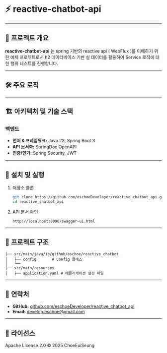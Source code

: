 # ⚡ reactive-chatbot-api

---
## 📖 프로젝트 개요

**reactive-chatbot-api** 는 spring 기반의 reactive api ( WebFlux )를 이해하기 위한 예제 프로젝트로서 h2 데이터베이스 기반 실 데이터를 활용하여 Service 로직에 대한 행위 테스트를 진행합니다.

---

## 🛠 주요 로직



---

## 🏗 아키텍처 및 기술 스택

### 백엔드

* **언어 & 프레임워크:** Java 23, Spring Boot 3
* **API 문서화:** SpringDoc OpenAPI
* **인증/인가:** Spring Security, JWT

---

## 🚀 설치 및 실행

1. 저장소 클론

   ```bash
   git clone https://github.com/eschoeDeveloper/reactive_chatbot_api.git
   cd reactive_chatbot_api
   ```

2. API 문서 확인

   ```text
   http://localhost:8090/swagger-ui.html
   ```

---

## 📂 프로젝트 구조

```
├── src/main/java/io/github/eschoe/reactive_chatbot
│   ├── config       # Config 클래스
│   └── 
├── src/main/resources
│   ├── application.yaml # 애플리케이션 설정 파일
```

---

## 🤝 연락처

* **GitHub:** [github.com/eschoeDeveloper/reactive_chatbot_api](https://github.com/eschoeDeveloper/reactive_chatbot_api)
* **Email:** [develop.eschoe@gmail.com](mailto:develop.eschoe@gmail.com)

---

## 📜 라이선스

Apache License 2.0 © 2025 ChoeEuiSeung
